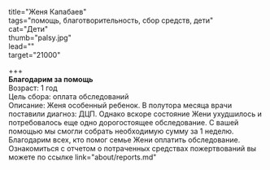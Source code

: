 title="Женя Капабаев"  
tags="помощь, благотворительность, сбор средств, дети"  
cat="Дети"  
thumb="palsy.jpg"  
lead=""  
target="21000"

+++  
**Благодарим за помощь**  
Возраст: 1 год  
Цель сбора: оплата обследований  
Описание: Женя особенный ребенок. В полутора месяца врачи поставили диагноз: ДЦП. Однако вскоре состояние Жени ухудшилось и потребовалось еще одно дорогостоящее обследование. С вашей помощью мы смогли собрать необходимую сумму за 1 неделю.   
Благодарим всех, кто помог семье Жени оплатить обследование. Ознакомиться с отчетом о потраченных средствах пожертвований вы можете по ссылке link="about/reports.md"

